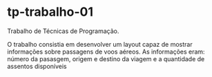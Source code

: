 # tp-trabalho-01
Trabalho de Técnicas de Programação.

O trabalho consistia em desenvolver um layout capaz de mostrar informações sobre passagens de voos aéreos. As informações eram: número da pasasgem, origem e destino da viagem e a quantidade de assentos disponíveis
